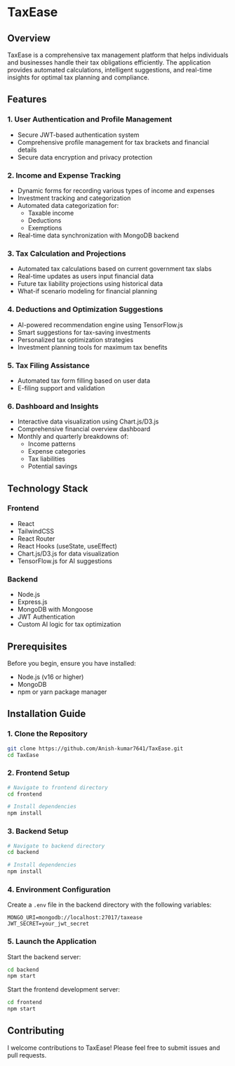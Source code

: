 # TaxEase

## Overview
TaxEase is a comprehensive tax management platform that helps individuals and businesses handle their tax obligations efficiently. The application provides automated calculations, intelligent suggestions, and real-time insights for optimal tax planning and compliance.

## Features

### 1. User Authentication and Profile Management
- Secure JWT-based authentication system
- Comprehensive profile management for tax brackets and financial details
- Secure data encryption and privacy protection

### 2. Income and Expense Tracking
- Dynamic forms for recording various types of income and expenses
- Investment tracking and categorization
- Automated data categorization for:
  - Taxable income
  - Deductions
  - Exemptions
- Real-time data synchronization with MongoDB backend

### 3. Tax Calculation and Projections
- Automated tax calculations based on current government tax slabs
- Real-time updates as users input financial data
- Future tax liability projections using historical data
- What-if scenario modeling for financial planning

### 4. Deductions and Optimization Suggestions
- AI-powered recommendation engine using TensorFlow.js
- Smart suggestions for tax-saving investments
- Personalized tax optimization strategies
- Investment planning tools for maximum tax benefits

### 5. Tax Filing Assistance
- Automated tax form filling based on user data
- E-filing support and validation

### 6. Dashboard and Insights
- Interactive data visualization using Chart.js/D3.js
- Comprehensive financial overview dashboard
- Monthly and quarterly breakdowns of:
  - Income patterns
  - Expense categories
  - Tax liabilities
  - Potential savings


## Technology Stack

### Frontend
- React
- TailwindCSS
- React Router
- React Hooks (useState, useEffect)
- Chart.js/D3.js for data visualization
- TensorFlow.js for AI suggestions

### Backend
- Node.js
- Express.js
- MongoDB with Mongoose
- JWT Authentication
- Custom AI logic for tax optimization

## Prerequisites

Before you begin, ensure you have installed:
- Node.js (v16 or higher)
- MongoDB
- npm or yarn package manager

## Installation Guide

### 1. Clone the Repository
```bash
git clone https://github.com/Anish-kumar7641/TaxEase.git
cd TaxEase
```

### 2. Frontend Setup
```bash
# Navigate to frontend directory
cd frontend

# Install dependencies
npm install
```

### 3. Backend Setup
```bash
# Navigate to backend directory
cd backend

# Install dependencies
npm install
```

### 4. Environment Configuration

Create a `.env` file in the backend directory with the following variables:
```plaintext
MONGO_URI=mongodb://localhost:27017/taxease
JWT_SECRET=your_jwt_secret
```

### 5. Launch the Application

Start the backend server:
```bash
cd backend
npm start
```

Start the frontend development server:
```bash
cd frontend
npm start
```

## Contributing

I welcome contributions to TaxEase! Please feel free to submit issues and pull requests.
